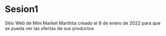 # Sesion1
Sitio Web de Mini Market Marthita creado el 8 de enero de 2022 para que se pueda ver las ofertas de sus productos 
